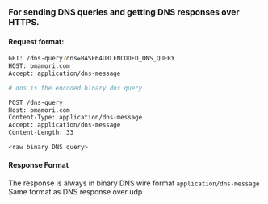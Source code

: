 ### For sending DNS queries and getting DNS responses over HTTPS.

#### Request format:
```bash
GET: /dns-query?dns=BASE64URLENCODED_DNS_QUERY
HOST: omamori.com
Accept: application/dns-message

# dns is the encoded binary dns query
```

```bash
POST /dns-query
Host: omamori.com
Content-Type: application/dns-message
Accept: application/dns-message
Content-Length: 33

<raw binary DNS query>

```

#### Response Format
The response is always in binary DNS wire format `application/dns-message`
Same format as DNS response over udp